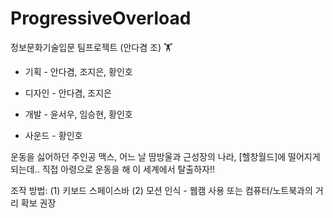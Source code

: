 # ProgressiveOverload

정보문화기술입문 팀프로젝트 (안다겸 조) 🏋️

* 기획 - 안다겸, 조지은, 황인호

* 디자인 - 안다겸, 조지은

* 개발 - 윤서우, 임승현, 황인호

* 사운드 - 황인호


운동을 싫어하던 주인공 맥스, 어느 날 땀방울과 근성장의 나라, [헬창월드]에 떨어지게 되는데.. 직접 아령으로 운동을 해 이 세계에서 탈출하자!!

조작 방법: (1) 키보드 스페이스바 (2) 모션 인식 - 웹캠 사용 또는 컴퓨터/노트북과의 거리 확보 권장
